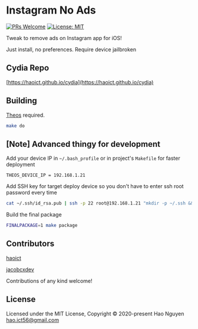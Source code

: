 # Instagram No Ads

[![PRs Welcome](https://img.shields.io/badge/PRs-welcome-brightgreen.svg?style=flat-square)](http://makeapullrequest.com)
[![License: MIT](https://img.shields.io/badge/license-MIT-blue.svg)](./LICENSE)

Tweak to remove ads on Instagram app for iOS!

Just install, no preferences. Require device jailbroken

## Cydia Repo

[https://haoict.github.io/cydia](https://haoict.github.io/cydia)

## Building

[Theos](https://github.com/theos/theos) required.

```bash
make do
```

## [Note] Advanced thingy for development

Add your device IP in `~/.bash_profile` or in project's `Makefile` for faster deployment
```
THEOS_DEVICE_IP = 192.168.1.21
```

Add SSH key for target deploy device so you don't have to enter ssh root password every time
```bash
cat ~/.ssh/id_rsa.pub | ssh -p 22 root@192.168.1.21 "mkdir -p ~/.ssh && cat >> ~/.ssh/authorized_keys"
```

Build the final package
```bash
FINALPACKAGE=1 make package
```

## Contributors

[haoict](https://github.com/haoict)

[jacobcxdev](https://github.com/jacobcxdev)

Contributions of any kind welcome!

## License

Licensed under the MIT License, Copyright © 2020-present Hao Nguyen <hao.ict56@gmail.com>
